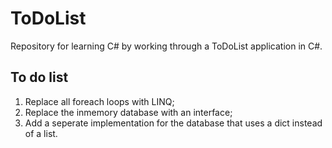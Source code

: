 # ToDoList

Repository for learning C# by working through a ToDoList application in C#.

## To do list

1. Replace all foreach loops with LINQ;
2. Replace the inmemory database with an interface;
3. Add a seperate implementation for the database that uses a dict instead of a list.
